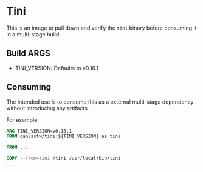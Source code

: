 # Tini

This is an image to pull down and verify the `tini` binary before
consuming it in a multi-stage build.

## Build ARGS
- TINI\_VERSION: Defaults to v0.16.1

## Consuming
The intended use is to consume this as a external multi-stage dependency
without introducing any artifacts.

For example:

```Dockerfile
ARG TINI_VERSION=v0.16.1
FROM canvastw/tini:${TINI_VERSION} as tini

FROM ...

COPY --from=tini /tini /usr/local/bin/tini
...

```

